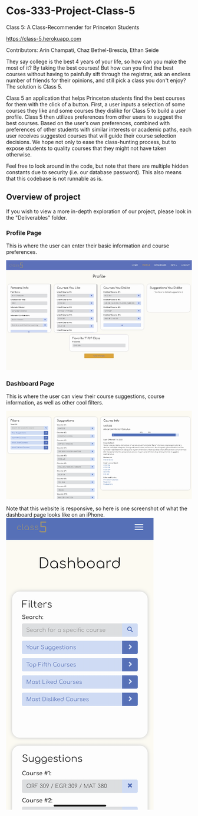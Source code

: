 # Cos-333-Project-Class-5
Class 5: A Class-Recommender for Princeton Students

https://class-5.herokuapp.com

Contributors: Arin Champati, Chaz Bethel-Brescia, Ethan Seide

They say college is the best 4 years of your life, so how can you make the most of it? By taking the best courses! But how can you find the best courses without having to painfully sift through the registrar, ask an endless number of friends for their opinions, and still pick a class you don't enjoy? The solution is Class 5.

Class 5 an application that helps Princeton students find the best courses for them with the click of a button. First, a user inputs a selection of some courses they like and some courses they dislike for Class 5 to build a user profile. Class 5 then utilizes preferences from other users to suggest the best courses. Based on the user’s own preferences, combined with preferences of other students with similar interests or academic paths, each user receives suggested courses that will guide their course selection decisions. We hope not only to ease the class-hunting process, but to expose students to quality courses that they might not have taken otherwise.

Feel free to look around in the code, but note that there are multiple hidden constants due to security (i.e. our database password). This also means that this codebase is not runnable as is.

## Overview of project
If you wish to view a more in-depth exploration of our project, please look in the "Deliverables" folder.

### Profile Page
This is where the user can enter their basic information and course preferences.

![Alt text](Demonstration/profile.jpg?raw=true)

### Dashboard Page
This is where the user can view their course suggestions, course information, as well as other cool filters.

![Alt text](Demonstration/dashboard.png?raw=true)

Note that this website is responsive, so here is one screenshot of what the dashboard page looks like on an iPhone.
![Alt text](Demonstration/mobile_dash.png?raw=true)
